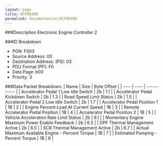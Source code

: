 ```yaml
---
layout: page
title: 0CF00300
permalink: documentation/0CF00300
---
```


###Description
Electronic Engine Controller 2

###ID Breakdown
<ul>
 <li>PGN: F003</li>
 <li>Source Address: 00</li>
 <li>Destination Address: (PS): 03</li>
 <li>PDU Format (PF): F0</li>
 <li>Data Page: b00</li>
 <li>Priority: 3</li>
</ul>

###Data Packet Breakdown:
| Name | Size | Byte Offset |
| ---- | ---- | ----------- |
| Accelerator Pedal 1 Low Idle Switch | 2b | 1.1 |
| Accelerator Pedal Kickdown Switch | 2b | 1.3 |
| Road Speed Limit Status | 2b | 1.5 |
| Accelerator Pedal 2 Low Idle Switch | 2b | 1.7 |
| Accelerator Pedal Position 1 | 1B | 2 |
| Engine Percent Load At Current Speed | 1B | 3 |
| Remote Accelerator Pedal Position | 1B | 4 |
| Accelerator Pedal Position 2 | 1B | 5 |
| Vehicle Acceleration Rate Limit Status | 2b | 6.1 |
| Momentary Engine Maximum Power Enable Feedback | 2b | 6.3 |
| DPF Thermal Management Active | 2b | 6.5 |
| SCR Thermal Management Active | 2b | 6.7 |
| Actual Maximum Available Engine - Percent Torque | 1B | 7 |
| Estimated Pumping - Percent Torque | 1B | 8 |
